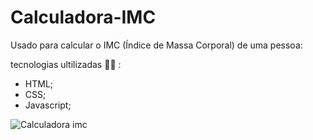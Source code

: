 # Calculadora-IMC

Usado para calcular o IMC (Índice de Massa Corporal) de uma pessoa:

tecnologias ultilizadas 👨‍💻 :
- HTML;
- CSS;
- Javascript;




![Calculadora imc](https://user-images.githubusercontent.com/98848458/157981330-17a453b2-0947-4fb5-84af-83fea16aa4d5.png)
